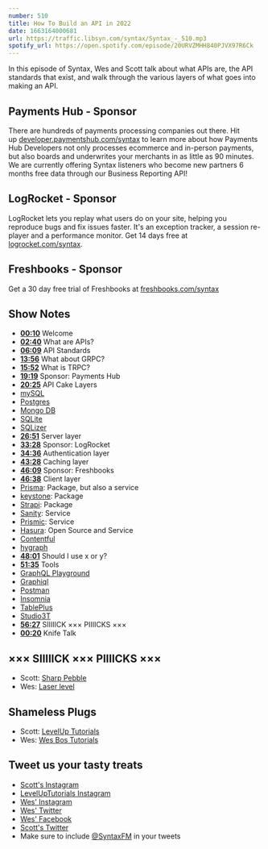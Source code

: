 ```yaml
---
number: 510
title: How To Build an API in 2022
date: 1663164000681
url: https://traffic.libsyn.com/syntax/Syntax_-_510.mp3
spotify_url: https://open.spotify.com/episode/20URVZMHH840PJVX97R6Ck
---
```


In this episode of Syntax, Wes and Scott talk about what APIs are, the API standards that exist, and walk through the various layers of what goes into making an API.

## Payments Hub  - Sponsor

There are hundreds of payments processing companies out there. Hit up [developer.paymentshub.com/syntax](https://developer.paymentshub.com/syntax) to learn more about how Payments Hub Developers not only processes ecommerce and in-person payments, but also boards and underwrites your merchants in as little as 90 minutes. We are currently offering Syntax listeners who become new partners 6 months free data through our Business Reporting API!

## LogRocket - Sponsor

LogRocket lets you replay what users do on your site, helping you reproduce bugs and fix issues faster. It's an exception tracker, a session re-player and a performance monitor. Get 14 days free at [logrocket.com/syntax](https://logrocket.com/syntax).

## Freshbooks - Sponsor

Get a 30 day free trial of Freshbooks at [freshbooks.com/syntax](https://freshbooks.com/syntax)

## Show Notes

* **[00:10](#t=00:10)** Welcome
* **[02:40](#t=02:40)** What are APIs?
* **[06:09](#t=06:09)** API Standards
* **[13:56](#t=13:56)** What about GRPC?
* **[15:52](#t=15:52)** What is TRPC?
* **[19:19](#t=19:19)** Sponsor: Payments Hub
* **[20:25](#t=20:25)** API Cake Layers
* [mySQL](https://www.mysql.com)
* [Postgres](https://www.postgresql.org)
* [Mongo DB](https://www.mongodb.com)
* [SQLite](https://www.sqlite.org)
* [SQLizer](https://sqlizer.io)
* **[26:51](#t=26:51)** Server layer
* **[33:28](#t=33:28)** Sponsor: LogRocket
* **[34:36](#t=34:36)** Authentication layer
* **[43:28](#t=43:28)** Caching layer
* **[46:09](#t=46:09)** Sponsor: Freshbooks
* **[46:38](#t=46:38)** Client layer
* [Prisma](https://www.prisma.io): Package, but also a  service
* [keystone](https://keystonejs.com): Package
* [Strapi](https://strapi.io): Package
* [Sanity](https://www.sanity.io): Service
* [Prismic](https://prismic.io): Service
* [Hasura](https://hasura.io): Open Source and Service
* [Contentful](https://www.contentful.com)
* [hygraph](https://hygraph.com)
* **[48:01](#t=48:01)** Should I use x or y?
* **[51:35](#t=51:35)** Tools
* [GraphQL Playground](https://www.apollographql.com/docs/apollo-server/v2/testing/graphql-playground/)
* [Graphiql](https://graphql.org/swapi-graphql)
* [Postman](https://www.postman.com)
* [Insomnia](https://insomnia.rest)
* [TablePlus](https://tableplus.com)
* [Studio3T](https://studio3t.com)
* **[56:27](#t=56:27)** SIIIIICK ××× PIIIICKS ×××
* **[00:20](#t=00:20)** Knife Talk

## ××× SIIIIICK ××× PIIIICKS ×××

* Scott: [Sharp Pebble](https://amzn.to/3RbT9BO)
* Wes: [Laser level](https://amzn.to/3Rkoja4)

## Shameless Plugs

* Scott: [LevelUp Tutorials](https://leveluptutorials.com/tutorials/keystone-js/introduction)
* Wes: [Wes Bos Tutorials](https://wesbos.com/courses)

## Tweet us your tasty treats

* [Scott's Instagram](https://www.instagram.com/stolinski/)
* [LevelUpTutorials Instagram](https://www.instagram.com/LevelUpTutorials/)
* [Wes' Instagram](https://www.instagram.com/wesbos/)
* [Wes' Twitter](https://twitter.com/wesbos)
* [Wes' Facebook](https://www.facebook.com/wesbos.developer)
* [Scott's Twitter](https://twitter.com/stolinski)
* Make sure to include [@SyntaxFM](https://twitter.com/SyntaxFM) in your tweets

